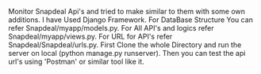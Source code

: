 Monitor Snapdeal Api's and tried to make similar to them with some own additions.
I have Used Django Framework.
For DataBase Structure You can refer Snapdeal/myapp/models.py.
For All API's and logics refer Snapdeal/myapp/views.py.
For URL for API's refer Snapdeal/Snapdeal/urls.py.
First Clone the whole Directory and run the server on local (python manage.py runserver).
Then you can test the api url's using 'Postman' or similar tool like it.